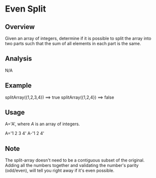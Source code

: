 # Even Split 

Overview
---
Given an array of integers, determine if it is possible to split the array into two parts such 
that the sum of all elements in each part is the same.

Analysis
---
N/A

Example
---
splitArray({1,2,3,4}) ==> true
splitArray({1,2,4}) ==> false

Usage
---
A='A', where _A_ is an array of integers.

A='1 2 3 4'
A-'1 2 4'

Note
---
The split-array doesn't need to be a contiguous subset of the original. Adding all the numbers 
together and validating the number's parity (odd/even), will tell you right away if it's even 
possible.
